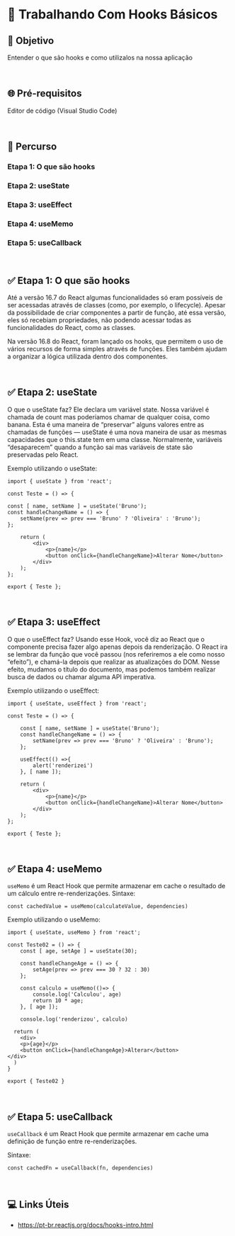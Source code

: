 # 📌 **Trabalhando Com Hooks Básicos**
## 🎯 **Objetivo**
Entender o que são hooks e como utilizalos na nossa aplicação

<br>

## 🌐 **Pré-requisitos**
Editor de código (Visual Studio Code)

<br>

## 🏁 **Percurso**
### Etapa 1: O que são hooks
### Etapa 2: useState
### Etapa 3: useEffect
### Etapa 4: useMemo
### Etapa 5: useCallback

<br>

## ✅ **Etapa 1: O que são hooks**
Até a versão 16.7 do React algumas funcionalidades só eram possíveis de ser acessadas através de classes (como, por exemplo, o lifecycle). Apesar da possibilidade de criar componentes a partir de função, até essa versão, eles só recebiam propriedades, não podendo acessar todas as funcionalidades do React, como as classes.

Na versão 16.8 do React, foram lançado os hooks, que permitem o uso de vários recursos de forma simples através de funções. Eles também ajudam a organizar a lógica utilizada dentro dos componentes.

<br>

## ✅ **Etapa 2: useState**
O que o useState faz? Ele declara um variável state. Nossa variável é chamada de count mas poderíamos chamar de qualquer coisa, como banana. Esta é uma maneira de “preservar” alguns valores entre as chamadas de funções — useState é uma nova maneira de usar as mesmas capacidades que o this.state tem em uma classe. Normalmente, variáveis “desaparecem” quando a função sai mas variáveis de state são preservadas pelo React.

Exemplo utilizando o useState:
```
import { useState } from 'react';

const Teste = () => {

const [ name, setName ] = useState('Bruno');
const handleChangeName = () => {
    setName(prev => prev === 'Bruno' ? 'Oliveira' : 'Bruno');
};

    return (
        <div>
            <p>{name}</p>
            <button onClick={handleChangeName}>Alterar Nome</button>
        </div>
    );
};

export { Teste };
```

<br>

## ✅ **Etapa 3: useEffect**
O que o useEffect faz? Usando esse Hook, você diz ao React que o componente precisa fazer algo apenas depois da renderização. O React ira se lembrar da função que você passou (nos referiremos a ele como nosso “efeito”), e chamá-la depois que realizar as atualizações do DOM. Nesse efeito, mudamos o título do documento, mas podemos também realizar busca de dados ou chamar alguma API imperativa.

Exemplo utilizando o useEffect:
```
import { useState, useEffect } from 'react';

const Teste = () => {

    const [ name, setName ] = useState('Bruno');
    const handleChangeName = () => {
        setName(prev => prev === 'Bruno' ? 'Oliveira' : 'Bruno');
    };

    useEffect(() =>{
        alert('renderizei')
    }, [ name ]);

    return (
        <div>
            <p>{name}</p>
            <button onClick={handleChangeName}>Alterar Nome</button>
        </div>
    );
};

export { Teste };
```

<br>

## ✅ **Etapa 4: useMemo**
```useMemo``` é um React Hook que permite armazenar em cache o resultado de um cálculo entre re-renderizações.
Sintaxe:
```
const cachedValue = useMemo(calculateValue, dependencies)
```

Exemplo utilizando o useMemo:
```
import { useState, useMemo } from 'react';

const Teste02 = () => {
    const [ age, setAge ] = useState(30);

    const handleChangeAge = () => {
        setAge(prev => prev === 30 ? 32 : 30)
    };

    const calculo = useMemo(()=> {
        console.log('Calculou', age)
        return 10 * age;
    }, [ age ]);

    console.log('renderizou', calculo)

  return (
    <div>
    <p>{age}</p>
    <button onClick={handleChangeAge}>Alterar</button>
</div>
  )
}

export { Teste02 }
```

<br>

## ✅ **Etapa 5: useCallback**
```useCallback``` é um React Hook que permite armazenar em cache uma definição de função entre re-renderizações.

Sintaxe:
```
const cachedFn = useCallback(fn, dependencies)
```


<br>

## 💻 **Links Úteis**

- https://pt-br.reactjs.org/docs/hooks-intro.html